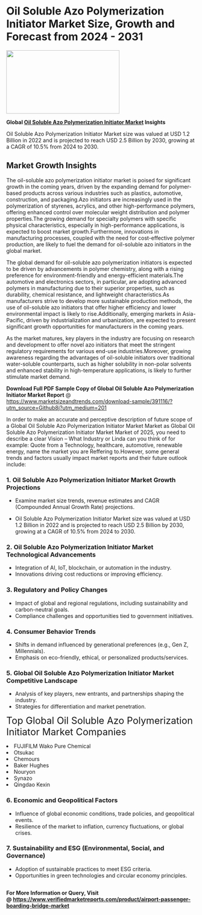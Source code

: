 <H1>Oil Soluble Azo Polymerization Initiator Market Size, Growth and Forecast from 2024 - 2031</H1><img class="aligncenter size-medium wp-image-584254" src="https://thirdeyenews.in/wp-content/uploads/2024/09/Global-Market-Research-300x168.jpeg" alt="" width="300" height="168" /><p><strong>Global&nbsp;<a href="https://www.marketsizeandtrends.com/download-sample/391116/?utm_source=Github8j?utm_medium=201">Oil Soluble Azo Polymerization Initiator Market</a> Insights</strong></p><p>Oil Soluble Azo Polymerization Initiator Market size was valued at USD 1.2 Billion in 2022 and is projected to reach USD 2.5 Billion by 2030, growing at a CAGR of 10.5% from 2024 to 2030.</p><p><h2>Market Growth Insights</h2> <p>The oil-soluble azo polymerization initiator market is poised for significant growth in the coming years, driven by the expanding demand for polymer-based products across various industries such as plastics, automotive, construction, and packaging.Azo initiators are increasingly used in the polymerization of styrenes, acrylics, and other high-performance polymers, offering enhanced control over molecular weight distribution and polymer properties.The growing demand for specialty polymers with specific physical characteristics, especially in high-performance applications, is expected to boost market growth.Furthermore, innovations in manufacturing processes, coupled with the need for cost-effective polymer production, are likely to fuel the demand for oil-soluble azo initiators in the global market.</p> <p>The global demand for oil-soluble azo polymerization initiators is expected to be driven by advancements in polymer chemistry, along with a rising preference for environment-friendly and energy-efficient materials.The automotive and electronics sectors, in particular, are adopting advanced polymers in manufacturing due to their superior properties, such as durability, chemical resistance, and lightweight characteristics.As manufacturers strive to develop more sustainable production methods, the use of oil-soluble azo initiators that offer higher efficiency and lower environmental impact is likely to rise.Additionally, emerging markets in Asia-Pacific, driven by industrialization and urbanization, are expected to present significant growth opportunities for manufacturers in the coming years.<p>As the market matures, key players in the industry are focusing on research and development to offer novel azo initiators that meet the stringent regulatory requirements for various end-use industries.Moreover, growing awareness regarding the advantages of oil-soluble initiators over traditional water-soluble counterparts, such as higher solubility in non-polar solvents and enhanced stability in high-temperature applications, is likely to further stimulate market demand.</p> <p><span class=""><strong>Download Full PDF Sample Copy of Global Oil Soluble Azo Polymerization Initiator Market Report</strong> @ <a href="https://www.marketsizeandtrends.com/download-sample/391116/?utm_source=Github8j?utm_medium=201" target="_blank">https://www.marketsizeandtrends.com/download-sample/391116/?utm_source=Github8j?utm_medium=201</a></span></p><p>In order to make an accurate and perceptive description of future scope of a Global&nbsp;Oil Soluble Azo Polymerization Initiator Market Market as Global&nbsp;Oil Soluble Azo Polymerization Initiator Market Market of 2025, you need to describe a clear Vision &ndash; What Industry or Linda can you think of for example: Quote from a Technology, healthcare, automotive, renewable energy, name the market you are Reffering to.However, some general trends and factors usually impact market reports and their future outlook include:</p><h3>1.&nbsp;<strong>Oil Soluble Azo Polymerization Initiator Market Growth Projections</strong></h3><ul><li>Examine market size trends, revenue estimates and CAGR (Compounded Annual Growth Rate) projections.</li><li><p>Oil Soluble Azo Polymerization Initiator Market size was valued at USD 1.2 Billion in 2022 and is projected to reach USD 2.5 Billion by 2030, growing at a CAGR of 10.5% from 2024 to 2030.</p></li></ul><h3>2.&nbsp;<strong>Oil Soluble Azo Polymerization Initiator Market Technological Advancements</strong></h3><ul><li>Integration of AI, IoT, blockchain, or automation in the industry.</li><li>Innovations driving cost reductions or improving efficiency.</li></ul><h3>3.&nbsp;<strong>Regulatory and Policy Changes</strong></h3><ul><li>Impact of global and regional regulations, including sustainability and carbon-neutral goals.</li><li>Compliance challenges and opportunities tied to government initiatives.</li></ul><h3>4.&nbsp;<strong>Consumer Behavior Trends</strong></h3><ul><li>Shifts in demand influenced by generational preferences (e.g., Gen Z, Millennials).</li><li>Emphasis on eco-friendly, ethical, or personalized products/services.</li></ul><h3>5.&nbsp;<strong>Global Oil Soluble Azo Polymerization Initiator Market Competitive Landscape</strong></h3><ul><li>Analysis of key players, new entrants, and partnerships shaping the industry.</li><li>Strategies for differentiation and market penetration.</li></ul><p data-pm-slice="1 1 []"><span style="color: inherit; font-family: inherit; font-size: 25px;">Top Global Oil Soluble Azo Polymerization Initiator Market Companies</span></p><div class="" data-test-id=""><p><li>FUJIFILM Wako Pure Chemical</li><li> Otsukac</li><li> Chemours</li><li> Baker Hughes</li><li> Nouryon</li><li> Synazo</li><li> Qingdao Kexin</li></p></div><h3>6.&nbsp;<strong>Economic and Geopolitical Factors</strong></h3><ul><li>Influence of global economic conditions, trade policies, and geopolitical events.</li><li>Resilience of the market to inflation, currency fluctuations, or global crises.</li></ul><h3>7.&nbsp;<strong>Sustainability and ESG (Environmental, Social, and Governance)</strong></h3><ul><li>Adoption of sustainable practices to meet ESG criteria.</li><li>Opportunities in green technologies and circular economy principles.</li></ul><h2><strong style="font-size: 14px;">For More Information or Query, Visit @&nbsp;</strong><a style="background-color: #ffffff; font-size: 14px;" href="https://www.marketsizeandtrends.com/report/oil-soluble-azo-polymerization-initiator-market/" target="_blank">https://www.verifiedmarketreports.com/product/airport-passenger-boarding-bridge-market</a></h2>
